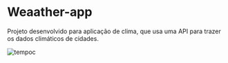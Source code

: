 # Weaather-app

Projeto desenvolvido para aplicação de clima, que usa uma API para trazer os dados climáticos de cidades.

![tempoc](https://user-images.githubusercontent.com/115164431/223159237-c505a840-1c9c-4a5d-8b4d-9c4843fcfba2.jpg)
